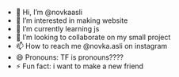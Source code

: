 - 👋 Hi, I’m @novkaasli
- 👀 I’m interested in making website
- 🌱 I’m currently learning js
- 💞️ I’m looking to collaborate on my small project
- 📫 How to reach me @novka.asli on instagram
- 😄 Pronouns: TF is pronouns????
- ⚡ Fun fact: i want to make a new friend

<!---
novkaasli/novkaasli is a ✨ special ✨ repository because its `README.md` (this file) appears on your GitHub profile.
You can click the Preview link to take a look at your changes.
--->
